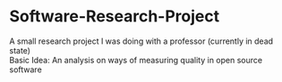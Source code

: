 # Software-Research-Project

A small research project I was doing with a professor (currently in dead state)<br />
Basic Idea: An analysis on ways of measuring quality in open source software
